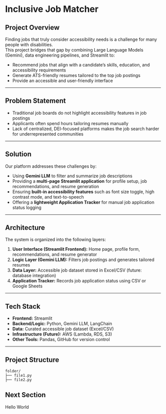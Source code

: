 # Inclusive Job Matcher

## Project Overview
Finding jobs that truly consider accessibility needs is a challenge for many people with disabilities.  
This project bridges that gap by combining Large Language Models (Gemini), data engineering pipelines, and Streamlit to:

- Recommend jobs that align with a candidate’s skills, education, and accessibility requirements  
- Generate ATS-friendly resumes tailored to the top job postings  
- Provide an accessible and user-friendly interface  

---

## Problem Statement
- Traditional job boards do not highlight accessibility features in job postings  
- Applicants often spend hours tailoring resumes manually  
- Lack of centralized, DEI-focused platforms makes the job search harder for underrepresented communities  

---

## Solution
Our platform addresses these challenges by:

- Using **Gemini LLM** to filter and summarize job descriptions  
- Providing a **multi-page Streamlit application** for profile setup, job recommendations, and resume generation  
- Ensuring **built-in accessibility features** such as font size toggle, high contrast mode, and text-to-speech  
- Offering a **lightweight Application Tracker** for manual job application status logging  

---

## Architecture
The system is organized into the following layers:

1. **User Interface (Streamlit Frontend):** Home page, profile form, recommendations, and resume generator  
2. **Logic Layer (Gemini LLM):** Filters job postings and generates tailored resumes  
3. **Data Layer:** Accessible job dataset stored in Excel/CSV (future: database integration)  
4. **Application Tracker:** Records job application status using CSV or Google Sheets  

---

## Tech Stack
- **Frontend:** Streamlit  
- **Backend/Logic:** Python, Gemini LLM, LangChain  
- **Data:** Curated accessible job dataset (Excel/CSV)  
- **Infrastructure (Future):** AWS (Lambda, RDS, S3)  
- **Other Tools:** Pandas, GitHub for version control  

---

## Project Structure

```
folder/
├── file1.py
├── file2.py
```

## Next Section
Hello World

